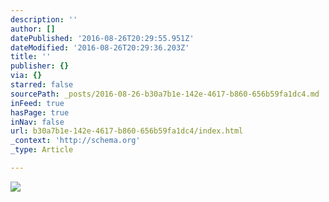 ```yaml
---
description: ''
author: []
datePublished: '2016-08-26T20:29:55.951Z'
dateModified: '2016-08-26T20:29:36.203Z'
title: ''
publisher: {}
via: {}
starred: false
sourcePath: _posts/2016-08-26-b30a7b1e-142e-4617-b860-656b59fa1dc4.md
inFeed: true
hasPage: true
inNav: false
url: b30a7b1e-142e-4617-b860-656b59fa1dc4/index.html
_context: 'http://schema.org'
_type: Article

---
```

![](https://the-grid-user-content.s3-us-west-2.amazonaws.com/677538e0-2c55-4ba6-924a-da03240065ab.png)